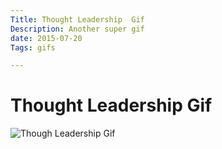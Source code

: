 ```yaml
---
Title: Thought Leadership  Gif
Description: Another super gif
date: 2015-07-20
Tags: gifs

---
```


# Thought Leadership Gif


<img src = "/images/thoughtleadership.gif" alt = "Though Leadership Gif" />

